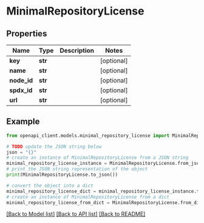 # MinimalRepositoryLicense


## Properties

Name | Type | Description | Notes
------------ | ------------- | ------------- | -------------
**key** | **str** |  | [optional] 
**name** | **str** |  | [optional] 
**node_id** | **str** |  | [optional] 
**spdx_id** | **str** |  | [optional] 
**url** | **str** |  | [optional] 

## Example

```python
from openapi_client.models.minimal_repository_license import MinimalRepositoryLicense

# TODO update the JSON string below
json = "{}"
# create an instance of MinimalRepositoryLicense from a JSON string
minimal_repository_license_instance = MinimalRepositoryLicense.from_json(json)
# print the JSON string representation of the object
print(MinimalRepositoryLicense.to_json())

# convert the object into a dict
minimal_repository_license_dict = minimal_repository_license_instance.to_dict()
# create an instance of MinimalRepositoryLicense from a dict
minimal_repository_license_from_dict = MinimalRepositoryLicense.from_dict(minimal_repository_license_dict)
```
[[Back to Model list]](../README.md#documentation-for-models) [[Back to API list]](../README.md#documentation-for-api-endpoints) [[Back to README]](../README.md)


